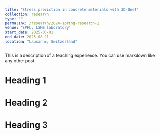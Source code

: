 ```yaml
---
title: "Stress prediction in concrete materials with 3D-Unet"
collection: research
type: ""
permalink: /research/2024-spring-research-2
venue: "EPFL, LSMS laboratory"
start_date: 2025-03-01
end_date: 2025-08-31
location: "Lausanne, Switzerland"
---
```


This is a description of a teaching experience. You can use markdown like any other post.

Heading 1
=========

Heading 2
=========

Heading 3
=========
